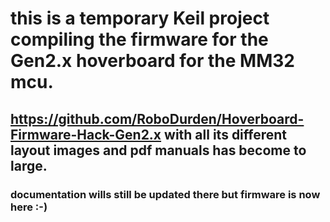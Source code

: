 # this is a temporary Keil project compiling the firmware for the Gen2.x hoverboard for the MM32 mcu.

## https://github.com/RoboDurden/Hoverboard-Firmware-Hack-Gen2.x with all its different layout images and pdf manuals has become to large.
### documentation wills still be updated there but firmware is now here :-)

